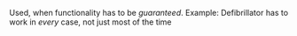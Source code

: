 Used, when functionality has to be _guaranteed_.
Example: Defibrillator has to work in _every_ case, not just most of the time